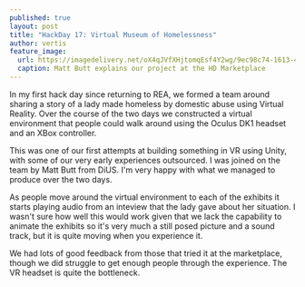 ```yaml
---
published: true
layout: post
title: "HackDay 17: Virtual Museum of Homelessness"
author: vertis
feature_image:
  url: https://imagedelivery.net/oX4qJVfXHjtomqEsf4Y2wg/9ec98c74-1613-4cf1-84f2-31899bef7d00/w=800
  caption: Matt Butt explains our project at the HD Marketplace   
---
```


In my first hack day since returning to REA, we formed a team around sharing a story of a lady made homeless by domestic abuse using Virtual Reality. Over the course of the two days we constructed a virtual environment that people could walk around using the Oculus DK1 headset and an XBox controller. 

This was one of our first attempts at building something in VR using Unity, with some of our very early experiences outsourced. I was joined on the team by Matt Butt from DiUS. I'm very happy with what we managed to produce over the two days.

As people move around the virtual environment to each of the exhibits it starts playing audio from an inteview that the lady gave about her situation. I wasn't sure how well this would work given that we lack the capability to animate the exhibits so it's very much a still posed picture and a sound track, but it is quite moving when you experience it.

We had lots of good feedback from those that tried it at the marketplace, though we did struggle to get enough people through the experience. The VR headset is quite the bottleneck.

